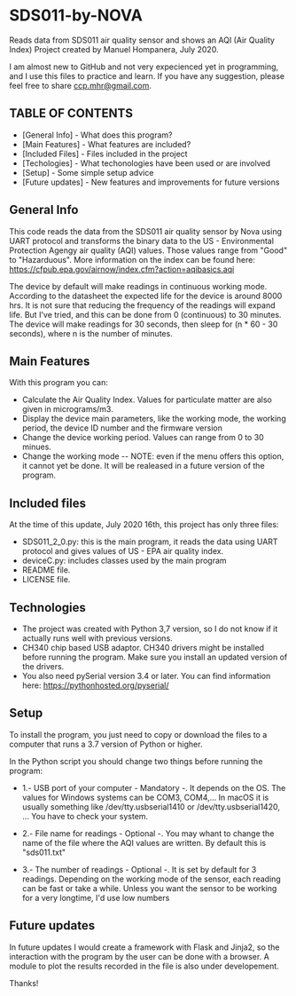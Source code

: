 # SDS011-by-NOVA
Reads data from SDS011 air quality sensor and shows an AQI (Air Quality Index)
Project created by Manuel Hompanera, July 2020.

I am almost new to GitHub and not very expecienced yet in programming, and I use this files to practice and learn. If you have any suggestion, please feel free to share ccp.mhr@gmail.com.

## TABLE OF CONTENTS
* [General Info] - What does this program?
* [Main Features] - What features are included?
* [Included Files] - Files included in the project
* [Techologies] - What techonologies have been used or are involved
* [Setup] - Some simple setup advice
* [Future updates] - New features and improvements for future versions

## General Info
This code reads the data from the SDS011 air quality sensor by Nova using UART protocol and transforms the binary data to the US - Environmental Protection Agengy air quality (AQI) values. Those values range from "Good" to "Hazarduous". More information on the index can be found here: https://cfpub.epa.gov/airnow/index.cfm?action=aqibasics.aqi

The device by default will make readings in continuous working mode. According to the datasheet the expected life for the device is around 8000 hrs. It is not sure that reducing the frequency of the readings will expand life. But I've tried, and this can be done from 0 (continuous) to 30 minutes. The device will make readings for 30 seconds, then sleep for (n * 60 - 30 seconds), where n is the number of minutes.

## Main Features
With this program you can:
* Calculate the Air Quality Index. Values for particulate matter are also given in micrograms/m3.
* Display the device main parameters, like the working mode, the working period, the device ID number and the firmware version
* Change the device working period. Values can range from 0 to 30 minues.
* Change the working mode -- NOTE: even if the menu offers this option, it cannot yet be done. It will be realeased in a future version of the program.

## Included files
At the time of this update, July 2020 16th, this project has only three files:
  - SDS011_2_0.py: this is the main program, it reads the data using UART protocol and gives values of US - EPA air quality index.
  - deviceC.py: includes classes used by the main program
  - README file.
  - LICENSE file.

## Technologies
* The project was created with Python 3,7 version, so I do not know if it actually runs well with previous versions.
* CH340 chip based USB adaptor. CH340 drivers might be installed before running the program. Make sure you install an updated version of the drivers.
* You also need pySerial version 3.4 or later. You can find information here: https://pythonhosted.org/pyserial/

## Setup
To install the program, you just need to copy or download the files to a computer that runs a 3.7 version of Python or higher.

In the Python script you should change two things before running the program:

* 1.- USB port of your computer - Mandatory -.
It depends on the OS. The values for Windows systems can be COM3, COM4,...
In macOS it is usually something like /dev/tty.usbserial1410 or /dev/tty.usbserial1420, ...
You have to check your system.

* 2.- File name for readings - Optional -.
You may whant to change the name of the file where the AQI values are written.
By default this is "sds011.txt"

* 3.- The number of readings - Optional -.
It is set by default for 3 readings. Depending on the working mode of the sensor, each reading can be fast or take a while. Unless you want the sensor to be working for a very longtime, I'd use low numbers

## Future updates
In future updates I would create a framework with Flask and Jinja2, so the interaction with the program by the user can be done with a browser.
A module to plot the results recorded in the file is also under developement.

Thanks!

